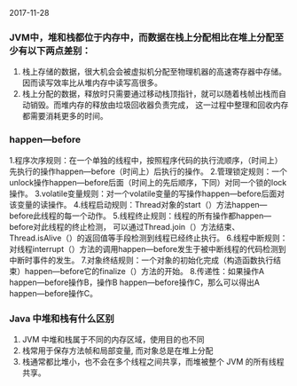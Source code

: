 2017-11-28

### JVM中，堆和栈都位于内存中，而数据在栈上分配相比在堆上分配至少有以下两点差别：
1. 栈上存储的数据，很大机会会被虚拟机分配至物理机器的高速寄存器中存储。因而读写效率比从堆内存中读写高很多。
2. 栈上分配的数据，释放时只需要通过移动栈顶指针，就可以随着栈帧出栈而自动销毁。而堆内存的释放由垃圾回收器负责完成，
		这一过程中整理和回收内存都需要消耗更多的时间。
		
### happen—before		 
1.程序次序规则：在一个单独的线程中，按照程序代码的执行流顺序，（时间上）先执行的操作happen—before（时间上）后执行的操作。
2.管理锁定规则：一个unlock操作happen—before后面（时间上的先后顺序，下同）对同一个锁的lock操作。
3.volatile变量规则：对一个volatile变量的写操作happen—before后面对该变量的读操作。
4.线程启动规则：Thread对象的start（）方法happen—before此线程的每一个动作。
5.线程终止规则：线程的所有操作都happen—before对此线程的终止检测，
可以通过Thread.join（）方法结束、Thread.isAlive（）的返回值等手段检测到线程已经终止执行。
6.线程中断规则：对线程interrupt（）方法的调用happen—before发生于被中断线程的代码检测到中断时事件的发生。
7.对象终结规则：一个对象的初始化完成（构造函数执行结束）happen—before它的finalize（）方法的开始。
8.传递性：如果操作A happen—before操作B，操作B happen—before操作C，那么可以得出A happen—before操作C。

### Java 中堆和栈有什么区别
1. JVM 中堆和栈属于不同的内存区域，使用目的也不同
2. 栈常用于保存方法帧和局部变量, 而对象总是在堆上分配
3. 栈通常都比堆小，也不会在多个线程之间共享，而堆被整个 JVM 的所有线程共享。